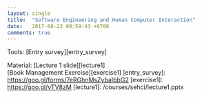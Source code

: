 ```yaml
---
layout: single
title:  "Software Engineering and Human Computer Interaction"
date:   2017-08-23 00:59:43 +0700
comments: true
---
```

Tools:
[Entry survey][entry_survey]  

Material:
[Lecture 1 slide][lecture1]  
[Book Management Exercise][exercise1]
[entry_survey]: https://goo.gl/forms/7eRGhnMsZybaIbbG2
[exercise1]: https://goo.gl/vTV8zM
[lecture1]: /courses/sehci/lecture1.pptx